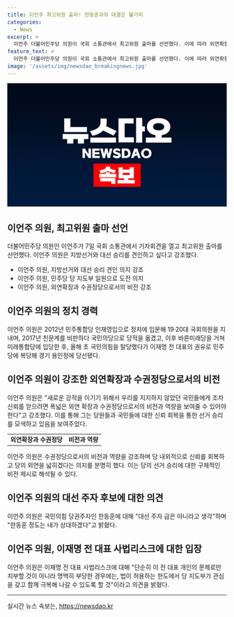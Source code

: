 ```yaml
---
title: 이언주 최고위원 출마! 한동훈과의 대결은 불가피
categories:
  - News
excerpt: >
  이언주 더불어민주당 의원이 국회 소통관에서 최고위원 출마를 선언했다. 이에 따라 외연확장과 수권정당으로서의 비전을 강조하며, 이재명 전 대표와의 협력을 언급했다. 또한, 한동훈 국민의힘 당권주자에 대해 대선 주자로 평가하지 않았으며, 이재명 전 대표의 사법리스크에 대해선 법이 허용하는 한도에서 극복하겠다고 밝혔다. 이언주 의원은 민주당에 복당해 경기 용인정에 당선된 바 있는 정치인으로 알려져 있다.
feature_text: >
  이언주 더불어민주당 의원이 국회 소통관에서 최고위원 출마를 선언했다. 이에 따라 외연확장과 수권정당으로서의 비전을 강조하며, 이재명 전 대표와의 협력을 언급했다. 또한, 한동훈 국민의힘 당권주자에 대해 대선 주자로 평가하지 않았으며, 이재명 전 대표의 사법리스크에 대해선 법이 허용하는 한도에서 극복하겠다고 밝혔다. 이언주 의원은 민주당에 복당해 경기 용인정에 당선된 바 있는 정치인으로 알려져 있다.
image: '/assets/img/newsdao_breakingnews.jpg'
---
```


<p><img src="/assets/img/newsdao_breakingnews.jpg" alt="koreaapp 속보" /></p>

<h2 data-ke-size="size26">이언주 의원, 최고위원 출마 선언</h2>

<p data-ke-size="size16">더불어민주당 의원인 이언주가 7일 국회 소통관에서 기자회견을 열고 최고위원 출마를 선언했다. 이언주 의원은 지방선거와 대선 승리를 견인하고 싶다고 강조했다.</p>

<ul>
  <li>이언주 의원, 지방선거와 대선 승리 견인 의지 강조</li>
  <li>이언주 의원, 민주당 당 지도부 일원으로 도전 의지</li>
  <li>이언주 의원, 외연확장과 수권정당으로서의 비전 강조</li>
</ul>

<h2 data-ke-size="size26">이언주 의원의 정치 경력</h2>

<p data-ke-size="size16">이언주 의원은 2012년 민주통합당 인재영입으로 정치에 입문해 19·20대 국회의원을 지내며, 2017년 친문계를 비판하다 국민의당으로 당적을 옮겼고, 이후 바른미래당을 거쳐 미래통합당에 입당한 후, 올해 초 국민의힘을 탈당했다가 이재명 전 대표의 권유로 민주당에 복당해 경기 용인정에 당선됐다.</p>

<h2 data-ke-size="size26">이언주 의원이 강조한 외연확장과 수권정당으로서의 비전</h2>

<p data-ke-size="size16">이언주 의원은 "새로운 강적을 이기기 위해서 우리를 지지하지 않았던 국민들에게 조차 신뢰를 얻으려면 폭넓은 외연 확장과 수권정당으로서의 비전과 역량을 보여줄 수 있어야 한다"고 강조했다. 이를 통해 그는 당원들과 국민들에 대한 신뢰 회복을 통한 선거 승리를 모색하고 있음을 보여주었다.</p>

<table>
  <tr>
    <td style="text-align: center; height: 17px;"><b>외연확장과 수권정당</b></td>
    <td style="text-align: center; height: 17px;"><b>비전과 역량</b></td>
  </tr>
</table>

<p data-ke-size="size16">이언주 의원은 수권정당으로서의 비전과 역량을 강조하며 당 내외적으로 신뢰를 회복하고 당의 외연을 넓히겠다는 의지를 분명히 했다. 이는 당의 선거 승리에 대한 구체적인 비전 제시로 해석될 수 있다.</p>

<h2 data-ke-size="size26">이언주 의원의 대선 주자 후보에 대한 의견</h2>

<p data-ke-size="size16">이언주 의원은 국민의힘 당권주자인 한동훈에 대해 "대선 주자 급은 아니라고 생각"하며 "한동훈 정도는 내가 상대하겠다"고 밝혔다.</p>

<h2 data-ke-size="size26">이언주 의원, 이재명 전 대표 사법리스크에 대한 입장</h2>

<p data-ke-size="size16">이언주 의원은 이재명 전 대표 사법리스크에 대해 "단순히 이 전 대표 개인의 문제로만 치부할 것이 아니라 명백히 부당한 경우에는, 법이 허용하는 한도에서 당 지도부가 관심을 갖고 함께 극복해 나갈 수 있도록 할 것"이라고 의견을 밝혔다.</p>

<hr>
실시간 뉴스 속보는, <a href="https://newsdao.kr" rel="dofollow">https://newsdao.kr</a>


